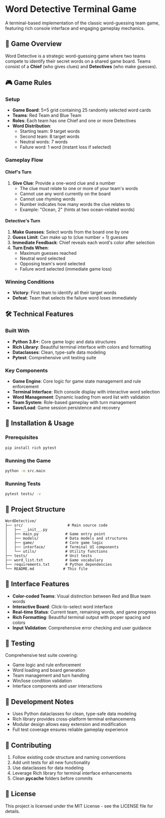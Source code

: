 # Word Detective Terminal Game

A terminal-based implementation of the classic word-guessing team game, featuring rich console interface and engaging gameplay mechanics.

## 🎯 Game Overview

Word Detective is a strategic word-guessing game where two teams compete to identify their secret words on a shared game board. Teams consist of a **Chief** (who gives clues) and **Detectives** (who make guesses).

## 🎮 Game Rules

### Setup
- **Game Board**: 5×5 grid containing 25 randomly selected word cards
- **Teams**: Red Team and Blue Team
- **Roles**: Each team has one Chief and one or more Detectives
- **Word Distribution**: 
  - Starting team: 9 target words
  - Second team: 8 target words
  - Neutral words: 7 words
  - Failure word: 1 word (instant loss if selected)

### Gameplay Flow

#### Chief's Turn
1. **Give Clue**: Provide a one-word clue and a number
   - The clue must relate to one or more of your team's words
   - Cannot use any word currently on the board
   - Cannot use rhyming words
   - Number indicates how many words the clue relates to
   - Example: "Ocean, 2" (hints at two ocean-related words)

#### Detective's Turn
1. **Make Guesses**: Select words from the board one by one
2. **Guess Limit**: Can make up to (clue number + 1) guesses
3. **Immediate Feedback**: Chief reveals each word's color after selection
4. **Turn Ends When**:
   - Maximum guesses reached
   - Neutral word selected
   - Opposing team's word selected
   - Failure word selected (immediate game loss)

### Winning Conditions
- **Victory**: First team to identify all their target words
- **Defeat**: Team that selects the failure word loses immediately

## 🛠️ Technical Features

### Built With
- **Python 3.8+**: Core game logic and data structures
- **Rich Library**: Beautiful terminal interface with colors and formatting
- **Dataclasses**: Clean, type-safe data modeling
- **Pytest**: Comprehensive unit testing suite

### Key Components
- **Game Engine**: Core logic for game state management and rule enforcement
- **Terminal Interface**: Rich console display with interactive word selection
- **Word Management**: Dynamic loading from word list with validation
- **Team System**: Role-based gameplay with turn management
- **Save/Load**: Game session persistence and recovery

## 🚀 Installation & Usage

### Prerequisites
```bash
pip install rich pytest
```

### Running the Game
```bash
python -m src.main
```

### Running Tests
```bash
pytest tests/ -v
```

## 📁 Project Structure

```
WordDetective/
├── src/                    # Main source code
│   ├── __init__.py
│   ├── main.py            # Game entry point
│   ├── models/            # Data models and structures
│   ├── game/              # Core game logic
│   ├── interface/         # Terminal UI components
│   └── utils/             # Utility functions
├── tests/                 # Unit tests
├── word_list.txt          # Game vocabulary
├── requirements.txt       # Python dependencies
└── README.md             # This file
```

## 🎨 Interface Features

- **Color-coded Teams**: Visual distinction between Red and Blue team words
- **Interactive Board**: Click-to-select word interface
- **Real-time Status**: Current team, remaining words, and game progress
- **Rich Formatting**: Beautiful terminal output with proper spacing and colors
- **Input Validation**: Comprehensive error checking and user guidance

## 🧪 Testing

Comprehensive test suite covering:
- Game logic and rule enforcement
- Word loading and board generation
- Team management and turn handling
- Win/lose condition validation
- Interface components and user interactions

## 📝 Development Notes

- Uses Python dataclasses for clean, type-safe data modeling
- Rich library provides cross-platform terminal enhancements
- Modular design allows easy extension and modification
- Full test coverage ensures reliable gameplay experience

## 🤝 Contributing

1. Follow existing code structure and naming conventions
2. Add unit tests for all new functionality
3. Use dataclasses for data modeling
4. Leverage Rich library for terminal interface enhancements
5. Clean __pycache__ folders before commits

## 📄 License

This project is licensed under the MIT License - see the LICENSE file for details.